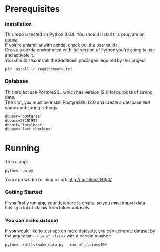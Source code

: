 # Prerequisites
### Installation
This repo is tested on Python 3.6.8.
You should install this program on [conda](https://docs.conda.io/projects/conda/en/latest/index.html).<br>
If you're unfamiliar with conda, check out the [user guide](https://docs.conda.io/projects/conda/en/latest/user-guide/index.html). <br>
Create a conda environment with the version of Python you're going to use and activate it. <br>
You should also install the additional packages required by this project:

```
pip install -r requirements.txt
```
### Database
This project use [PostgreSQL](https://www.postgresql.org/) which has version 12.0 for purpose of saving data.  
The first, you must be install PostgreSQL 12.0 and create a database had some configuring settings:
```
dbuser='postgres'
dbpass=27101997
dbhost='localhost'
dbname='fact_checking'
```
# Running
To run app:<br>
```
python run.py
```
Your app will be running on url: <!-- markdownlint-capture --> [http://localhost:5050/](http://localhost:5050/)
### Getting Started
If you firstly run app, your database is empty, so you must import data having a lot of claims from folder *datasets*
### You can make dataset
If you would like to test app on more datasets, you can generate dataset by the argument `--num_of_claims` with a certain number: 
```
python ./utils/make_data.py --num_of_claims=100
```

